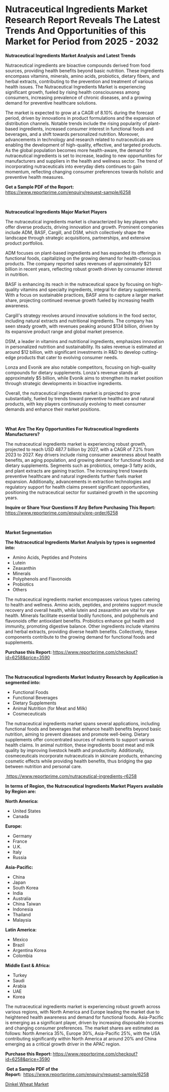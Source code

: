<p><h1>Nutraceutical Ingredients Market Research Report Reveals The Latest Trends And Opportunities of this Market for Period from 2025 - 2032</h1></p><p><strong>Nutraceutical Ingredients Market Analysis and Latest Trends</strong></p>
<p><p>Nutraceutical ingredients are bioactive compounds derived from food sources, providing health benefits beyond basic nutrition. These ingredients encompass vitamins, minerals, amino acids, probiotics, dietary fibers, and herbal extracts, contributing to the prevention and treatment of various health issues. The Nutraceutical Ingredients Market is experiencing significant growth, fueled by rising health consciousness among consumers, increasing prevalence of chronic diseases, and a growing demand for preventive healthcare solutions. </p><p>The market is expected to grow at a CAGR of 8.10% during the forecast period, driven by innovations in product formulations and the expansion of distribution channels. Notable trends include the rising popularity of plant-based ingredients, increased consumer interest in functional foods and beverages, and a shift towards personalized nutrition. Moreover, advancements in technology and research related to nutraceuticals are enabling the development of high-quality, effective, and targeted products. As the global population becomes more health-aware, the demand for nutraceutical ingredients is set to increase, leading to new opportunities for manufacturers and suppliers in the health and wellness sector. The trend of incorporating nutraceuticals into everyday diets continues to gain momentum, reflecting changing consumer preferences towards holistic and preventive health measures.</p></p>
<p><strong>Get a Sample PDF of the Report:&nbsp;</strong> <a href="https://www.reportprime.com/enquiry/request-sample/6258?utm_campaign=3308&utm_medium=2&utm_source=Github&utm_content=ia&utm_term=19032025&utm_id=nutraceutical-ingredients">https://www.reportprime.com/enquiry/request-sample/6258</a></p>
<p>&nbsp;</p>
<p><strong>Nutraceutical Ingredients Major Market Players</strong></p>
<p><p>The nutraceutical ingredients market is characterized by key players who offer diverse products, driving innovation and growth. Prominent companies include ADM, BASF, Cargill, and DSM, which collectively shape the landscape through strategic acquisitions, partnerships, and extensive product portfolios.</p><p>ADM focuses on plant-based ingredients and has expanded its offerings in functional foods, capitalizing on the growing demand for health-conscious products. The company reported sales revenues of approximately $21 billion in recent years, reflecting robust growth driven by consumer interest in nutrition.</p><p>BASF is enhancing its reach in the nutraceutical space by focusing on high-quality vitamins and specialty ingredients, integral for dietary supplements. With a focus on sustainable practices, BASF aims to capture a larger market share, projecting continued revenue growth fueled by increasing health awareness.</p><p>Cargill's strategy revolves around innovative solutions in the food sector, including natural extracts and nutritional ingredients. The company has seen steady growth, with revenues peaking around $134 billion, driven by its expansive product range and global market presence.</p><p>DSM, a leader in vitamins and nutritional ingredients, emphasizes innovation in personalized nutrition and sustainability. Its sales revenue is estimated at around $12 billion, with significant investments in R&D to develop cutting-edge products that cater to evolving consumer needs.</p><p>Lonza and Evonik are also notable competitors, focusing on high-quality compounds for dietary supplements. Lonza's revenue stands at approximately $5 billion, while Evonik aims to strengthen its market position through strategic developments in bioactive ingredients.</p><p>Overall, the nutraceutical ingredients market is projected to grow substantially, fueled by trends toward preventive healthcare and natural products, with key players continuously evolving to meet consumer demands and enhance their market positions.</p></p>
<p>&nbsp;</p>
<p><strong>What Are The Key Opportunities For Nutraceutical Ingredients Manufacturers?</strong></p>
<p><p>The nutraceutical ingredients market is experiencing robust growth, projected to reach USD 487.7 billion by 2027, with a CAGR of 7.2% from 2023 to 2027. Key drivers include rising consumer awareness about health benefits, an aging population, and growing demand for functional foods and dietary supplements. Segments such as probiotics, omega-3 fatty acids, and plant extracts are gaining traction. The increasing trend towards preventive healthcare and natural ingredients further fuels market expansion. Additionally, advancements in extraction technologies and regulatory support for health claims present significant opportunities, positioning the nutraceutical sector for sustained growth in the upcoming years.</p></p>
<p><strong>Inquire or Share Your Questions If Any Before Purchasing This Report:</strong> <a href="https://www.reportprime.com/enquiry/pre-order/6258?utm_campaign=3308&utm_medium=2&utm_source=Github&utm_content=ia&utm_term=19032025&utm_id=nutraceutical-ingredients">https://www.reportprime.com/enquiry/pre-order/6258</a></p>
<p>&nbsp;</p>
<p><strong>Market Segmentation</strong></p>
<p><strong>The Nutraceutical Ingredients Market Analysis by types is segmented into:</strong></p>
<p><ul><li>Amino Acids, Peptides and Proteins</li><li>Lutein</li><li>Zeaxanthin</li><li>Minerals</li><li>Polyphenols and Flavonoids</li><li>Probiotics</li><li>Others</li></ul></p>
<p><p>The nutraceutical ingredients market encompasses various types catering to health and wellness. Amino acids, peptides, and proteins support muscle recovery and overall health, while lutein and zeaxanthin are vital for eye health. Minerals facilitate essential bodily functions, and polyphenols and flavonoids offer antioxidant benefits. Probiotics enhance gut health and immunity, promoting digestive balance. Other ingredients include vitamins and herbal extracts, providing diverse health benefits. Collectively, these components contribute to the growing demand for functional foods and supplements.</p></p>
<p><strong>Purchase this Report:&nbsp;</strong><a href="https://www.reportprime.com/checkout?id=6258&price=3590&utm_campaign=3308&utm_medium=2&utm_source=Github&utm_content=ia&utm_term=19032025&utm_id=nutraceutical-ingredients">https://www.reportprime.com/checkout?id=6258&price=3590</a></p>
<p>&nbsp;</p>
<p><strong>The Nutraceutical Ingredients Market Industry Research by Application is segmented into:</strong></p>
<p><ul><li>Functional Foods</li><li>Functional Beverages</li><li>Dietary Supplements</li><li>Animal Nutrition (for Meat and Milk)</li><li>Cosmeceuticals</li></ul></p>
<p><p>The nutraceutical ingredients market spans several applications, including functional foods and beverages that enhance health benefits beyond basic nutrition, aiming to prevent diseases and promote well-being. Dietary supplements offer concentrated sources of nutrients to support various health claims. In animal nutrition, these ingredients boost meat and milk quality by improving livestock health and productivity. Additionally, cosmeceuticals incorporate nutraceuticals in skincare products, enhancing cosmetic effects while providing health benefits, thus bridging the gap between nutrition and personal care.</p></p>
<p><a href="https://www.reportprime.com/nutraceutical-ingredients-r6258?utm_campaign=3308&utm_medium=2&utm_source=Github&utm_content=ia&utm_term=19032025&utm_id=nutraceutical-ingredients">&nbsp;https://www.reportprime.com/nutraceutical-ingredients-r6258</a></p>
<p><strong>In terms of Region, the Nutraceutical Ingredients Market Players available by Region are:</strong></p>
<p>
    <p> <strong> North America: </strong>
        <ul>
            <li>United States</li>
            <li>Canada</li>
        </ul>
        </p> 
    <p> <strong> Europe: </strong>
        <ul>
            <li>Germany</li>
            <li>France</li>
            <li>U.K.</li>
            <li>Italy</li>
            <li>Russia</li>
        </ul>
        </p> 
    <p> <strong> Asia-Pacific: </strong>
        <ul>
            <li>China</li>
            <li>Japan</li>
            <li>South Korea</li>
            <li>India</li>
            <li>Australia</li>
            <li>China Taiwan</li>
            <li>Indonesia</li>
            <li>Thailand</li>
            <li>Malaysia</li>
        </ul>
        </p> 
    <p> <strong> Latin America: </strong>
        <ul>
            <li>Mexico</li>
            <li>Brazil</li>
            <li>Argentina Korea</li>
            <li>Colombia</li>
        </ul>
        </p> 
    <p> <strong> Middle East & Africa: </strong>
        <ul>
            <li>Turkey</li>
            <li>Saudi</li>
            <li>Arabia</li>
            <li>UAE</li>
            <li>Korea</li>
        </ul>
    </p>
    </p>
<p><p>The nutraceutical ingredients market is experiencing robust growth across various regions, with North America and Europe leading the market due to heightened health awareness and demand for functional foods. Asia-Pacific is emerging as a significant player, driven by increasing disposable incomes and changing consumer preferences. The market shares are estimated as follows: North America 35%, Europe 30%, Asia-Pacific 25%, with the USA contributing significantly within North America at around 20% and China emerging as a critical growth driver in the APAC region.</p></p>
<p><strong>Purchase this Report: </strong><a href="https://www.reportprime.com/checkout?id=6258&price=3590&utm_campaign=3308&utm_medium=2&utm_source=Github&utm_content=ia&utm_term=19032025&utm_id=nutraceutical-ingredients">https://www.reportprime.com/checkout?id=6258&price=3590</a></p>
<p>&nbsp;<strong>Get a Sample PDF of the Report:&nbsp;&nbsp;</strong><a href="https://www.reportprime.com/enquiry/request-sample/6258?utm_campaign=3308&utm_medium=2&utm_source=Github&utm_content=ia&utm_term=19032025&utm_id=nutraceutical-ingredients">https://www.reportprime.com/enquiry/request-sample/6258</a></p>
<p><strong></strong></p>
<p><p><a href="https://github.com/organophelia8282/Market-Research-Report-List-1/blob/main/dinkel-wheat-market.md?utm_campaign=3308&utm_medium=2&utm_source=Github&utm_content=ia&utm_term=19032025&utm_id=nutraceutical-ingredients">Dinkel Wheat Market</a></p></p>